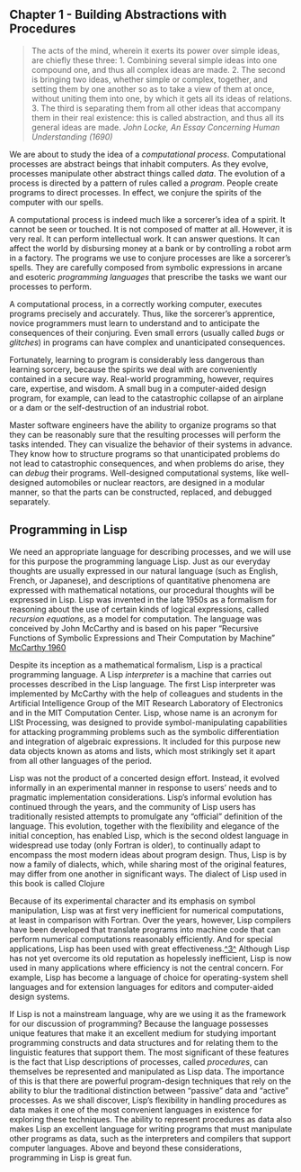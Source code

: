 Chapter 1 - Building Abstractions with Procedures
-------------------------------------------------

<blockquote>The acts of the mind, wherein it exerts its power over simple ideas,
are chiefly these three: 1. Combining several simple ideas into one
compound one, and thus all complex ideas are made. 2. The second is
bringing two ideas, whether simple or complex, together, and setting
them by one another so as to take a view of them at once, without
uniting them into one, by which it gets all its ideas of relations.
3. The third is separating them from all other ideas that accompany
them in their real existence: this is called abstraction, and thus all
its general ideas are made.
<cite>John Locke, An Essay Concerning Human Understanding (1690)</cite>
</blockquote>

We are about to study the idea of a *computational process*.
Computational processes are abstract beings that inhabit computers. As
they evolve, processes manipulate other abstract things called *data*.
The evolution of a process is directed by a pattern of rules called a
*program*. People create programs to direct processes. In effect, we
conjure the spirits of the computer with our spells.

A computational process is indeed much like a sorcerer’s idea of a
spirit. It cannot be seen or touched. It is not composed of matter at
all. However, it is very real. It can perform intellectual work. It can
answer questions. It can affect the world by disbursing money at a bank
or by controlling a robot arm in a factory. The programs we use to
conjure processes are like a sorcerer’s spells. They are carefully
composed from symbolic expressions in arcane and esoteric *programming
languages* that prescribe the tasks we want our processes to perform.

A computational process, in a correctly working computer, executes
programs precisely and accurately. Thus, like the sorcerer’s apprentice,
novice programmers must learn to understand and to anticipate the
consequences of their conjuring. Even small errors (usually called
*bugs* or *glitches*) in programs can have complex and unanticipated
consequences.

Fortunately, learning to program is considerably less dangerous than
learning sorcery, because the spirits we deal with are conveniently
contained in a secure way. Real-world programming, however, requires
care, expertise, and wisdom. A small bug in a computer-aided design
program, for example, can lead to the catastrophic collapse of an
airplane or a dam or the self-destruction of an industrial robot.

Master software engineers have the ability to organize programs so
that they can be reasonably sure that the resulting processes will
perform the tasks intended. They can visualize the behavior of their
systems in advance. They know how to structure programs so that
unanticipated problems do not lead to catastrophic consequences, and
when problems do arise, they can *debug* their programs. Well-designed
computational systems, like well-designed automobiles or nuclear
reactors, are designed in a modular manner, so that the parts can be
constructed, replaced, and debugged separately.

## Programming in Lisp

We need an appropriate language for describing processes, and we will
use for this purpose the programming language Lisp. Just as our
everyday thoughts are usually expressed in our natural language (such
as English, French, or Japanese), and descriptions of quantitative
phenomena are expressed with mathematical notations, our procedural
thoughts will be expressed in Lisp. Lisp was invented in the late
1950s as a formalism for reasoning about the use of certain kinds of
logical expressions, called *recursion equations*, as a model for
computation. The language was conceived by John McCarthy and is based
on his paper “Recursive Functions of Symbolic Expressions and Their
Computation by Machine”
[McCarthy 1960](http://www-formal.stanford.edu/jmc/recursive.pdf)

Despite its inception as a mathematical formalism, Lisp is a practical
programming language. A Lisp *interpreter* is a machine that carries
out processes described in the Lisp language. The first Lisp
interpreter was implemented by McCarthy with the help of colleagues
and students in the Artificial Intelligence Group of the MIT Research
Laboratory of Electronics and in the MIT Computation Center. Lisp,
whose name is an acronym for LISt Processing, was designed to provide
symbol-manipulating capabilities for attacking programming problems
such as the symbolic differentiation and integration of algebraic
expressions. It included for this purpose new data objects known as
atoms and lists, which most strikingly set it apart from all other
languages of the period.

Lisp was not the product of a concerted design effort. Instead, it
evolved informally in an experimental manner in response to users’ needs
and to pragmatic implementation considerations. Lisp’s informal
evolution has continued through the years, and the community of Lisp
users has traditionally resisted attempts to promulgate any “official”
definition of the language. This evolution, together with the
flexibility and elegance of the initial conception, has enabled Lisp,
which is the second oldest language in widespread use today (only
Fortran is older), to continually adapt to encompass the most modern
ideas about program design. Thus, Lisp is by now a family of dialects,
which, while sharing most of the original features, may differ from one
another in significant ways. The dialect of Lisp used in this book is
called Clojure

Because of its experimental character and its emphasis on symbol
manipulation, Lisp was at first very inefficient for numerical
computations, at least in comparison with Fortran. Over the years,
however, Lisp compilers have been developed that translate programs into
machine code that can perform numerical computations reasonably
efficiently. And for special applications, Lisp has been used with great
effectiveness.[^3^](#FOOT3) Although Lisp has not yet overcome its old
reputation as hopelessly inefficient, Lisp is now used in many
applications where efficiency is not the central concern. For example,
Lisp has become a language of choice for operating-system shell
languages and for extension languages for editors and computer-aided
design systems.

If Lisp is not a mainstream language, why are we using it as the
framework for our discussion of programming? Because the language
possesses unique features that make it an excellent medium for studying
important programming constructs and data structures and for relating
them to the linguistic features that support them. The most significant
of these features is the fact that Lisp descriptions of processes,
called *procedures*, can themselves be represented and manipulated as
Lisp data. The importance of this is that there are powerful
program-design techniques that rely on the ability to blur the
traditional distinction between “passive” data and “active” processes.
As we shall discover, Lisp’s flexibility in handling procedures as data
makes it one of the most convenient languages in existence for exploring
these techniques. The ability to represent procedures as data also makes
Lisp an excellent language for writing programs that must manipulate
other programs as data, such as the interpreters and compilers that
support computer languages. Above and beyond these considerations,
programming in Lisp is great fun.
